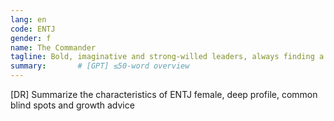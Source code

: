 ```yaml
---
lang: en
code: ENTJ
gender: f
name: The Commander
tagline: Bold, imaginative and strong-willed leaders, always finding a way.
summary:       # [GPT] ≤50-word overview
---
```


[DR] Summarize the characteristics of ENTJ female, deep profile, common blind spots and growth advice

